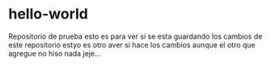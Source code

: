 # hello-world
Repositorio de prueba 
esto es para ver si se esta guardando los cambios de este repositorio
estyo  es otro  aver si  hace los cambios aunque el otro que agregue no  hiso nada jeje...

